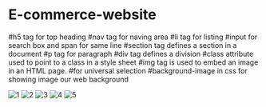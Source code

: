 # E-commerce-website
 #h5 tag for top heading 
 #nav tag for naving area
 #li tag for listing
 #input for search box and span for same line
 #section tag defines a section in a document
 #p tag for paragraph
 #div tag defines a division
 #class attribute  used to point to a class in a style sheet
 #img tag is used to embed an image in an HTML page.
 #for universal selection
 #background-image in css for showing image our web background


![1](https://github.com/codervipsingh/E-commerce-website/assets/120233689/c3f851c6-b1df-4bb1-b89e-450380473344)
![2](https://github.com/codervipsingh/E-commerce-website/assets/120233689/84f1425f-121e-4679-b0d5-d2d1231488ba)
![3](https://github.com/codervipsingh/E-commerce-website/assets/120233689/4196bc79-9386-4335-9f40-2e662134e176)
![4](https://github.com/codervipsingh/E-commerce-website/assets/120233689/ebb9fa60-005d-4562-88ec-c3b711b9a891)
![5](https://github.com/codervipsingh/E-commerce-website/assets/120233689/fb5fd09a-a0fd-4240-8fab-ffd66d59e87b)
